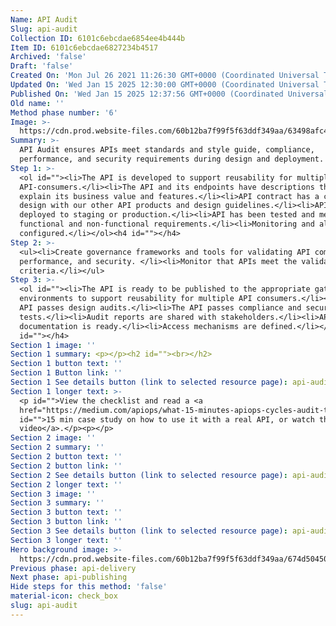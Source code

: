 ```yaml
---
Name: API Audit
Slug: api-audit
Collection ID: 6101c6ebcdae6854ee4b444b
Item ID: 6101c6ebcdae6827234b4517
Archived: 'false'
Draft: 'false'
Created On: 'Mon Jul 26 2021 11:26:30 GMT+0000 (Coordinated Universal Time)'
Updated On: 'Wed Jan 15 2025 12:30:00 GMT+0000 (Coordinated Universal Time)'
Published On: 'Wed Jan 15 2025 12:37:56 GMT+0000 (Coordinated Universal Time)'
Old name: ''
Method phase number: '6'
Image: >-
  https://cdn.prod.website-files.com/60b12ba7f99f5f63ddf349aa/63498afc446cd72295395713_8.svg
Summary: >-
  API Audit ensures APIs meet standards and style guide, compliance,
  performance, and security requirements during design and deployment.
Step 1: >-
  <ol id=""><li>The API is developed to support reusability for multiple
  API-consumers.</li><li>The API and its endpoints have descriptions that
  explain its business value and features.</li><li>API contract has a consistent
  design with our other API products and design guidelines.</li><li>API is
  deployed to staging or production.</li><li>API has been tested and meets
  functional and non-functional requirements.</li><li>Monitoring and alerts are
  configured.</li></ol><h4 id="">‍</h4>
Step 2: >-
  <ul><li>Create governance frameworks and tools for validating API compliance,
  performance, and security. </li><li>Monitor that APIs meet the validation
  criteria.</li></ul>
Step 3: >-
  <ol id=""><li>The API is ready to be published to the appropriate gateways and
  environments to support reusability for multiple API consumers.</li><li>The
  API passes design audits.</li><li>The API passes compliance and security
  tests.</li><li>Audit reports are shared with stakeholders.</li><li>API
  documentation is ready.</li><li>Access mechanisms are defined.</li></ol><h4
  id="">‍</h4>
Section 1 image: ''
Section 1 summary: <p>‍</p><h2 id=""><br></h2>
Section 1 button text: ''
Section 1 Button link: ''
Section 1 See details button (link to selected resource page): api-audit-checklist-main
Section 1 longer text: >-
  <p id="">View the checklist and read a <a
  href="https://medium.com/apiops/what-15-minutes-apiops-cycles-audit-tells-about-your-api-ef30e3eec8da"
  id="">15 min case study on how to use it with a real API, or watch the
  video</a>.</p><p>‍</p>
Section 2 image: ''
Section 2 summary: ''
Section 2 button text: ''
Section 2 button link: ''
Section 2 See details button (link to selected resource page): api-audit-checklist-main
Section 2 longer text: ''
Section 3 image: ''
Section 3 summary: ''
Section 3 button text: ''
Section 3 button link: ''
Section 3 See details button (link to selected resource page): api-audit-checklist-main
Section 3 longer text: ''
Hero background image: >-
  https://cdn.prod.website-files.com/60b12ba7f99f5f63ddf349aa/674d50450f6418ca95ae3538_API%20Audit%20Design.png
Previous phase: api-delivery
Next phase: api-publishing
Hide steps for this method: 'false'
material-icon: check_box
slug: api-audit
---
```


